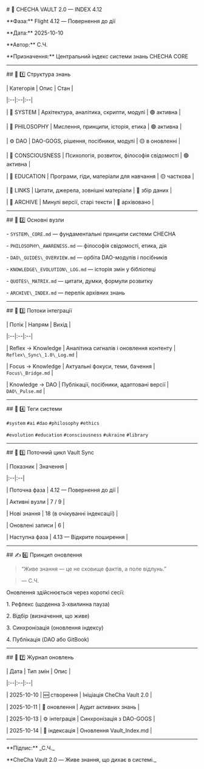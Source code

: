 \# 🧭 CHECHA VAULT 2.0 — INDEX 4.12

\*\*Фаза:\*\* Flight 4.12 — Повернення до дії  

\*\*Дата:\*\* 2025-10-10  

\*\*Автор:\*\* С.Ч.  

\*\*Призначення:\*\* Центральний індекс системи знань CHECHA CORE  



---



\## 📂 1️⃣ Структура знань



| Категорія | Опис | Стан |

|:--|:--|:--|

| 🧠 SYSTEM | Архітектура, аналітика, скрипти, модулі | 🟢 активна |

| 🌿 PHILOSOPHY | Мислення, принципи, історія, етика | 🟢 активна |

| ⚙️ DAO | DAO-GOGS, рішення, посібники, модулі | 🟡 в оновленні |

| 💫 CONSCIOUSNESS | Психологія, розвиток, філософія свідомості | 🟢 активна |

| 📘 EDUCATION | Програми, гіди, матеріали для навчання | 🟡 часткова |

| 🔗 LINKS | Цитати, джерела, зовнішні матеріали | 🔵 збір даних |

| 📜 ARCHIVE | Минулі версії, старі тексти | 🔸 архівовано |



---



\## 🔎 2️⃣ Основні вузли



\- `SYSTEM\_CORE.md` — фундаментальні принципи системи CHECHA  

\- `PHILOSOPHY\_AWARENESS.md` — філософія свідомості, етика, дія  

\- `DAO\_GUIDES\_OVERVIEW.md` — орбіта DAO-модулів і посібників  

\- `KNOWLEDGE\_EVOLUTION\_LOG.md` — історія змін у бібліотеці  

\- `QUOTES\_MATRIX.md` — цитати, думки, формули розвитку  

\- `ARCHIVE\_INDEX.md` — перелік архівних знань  



---



\## 🔄 3️⃣ Потоки інтеграції



| Потік | Напрям | Вихід |

|:--|:--|:--|

| Reflex → Knowledge | Аналітика сигналів і оновлення контенту | `Reflex\_Sync\_1.0\_Log.md` |

| Focus → Knowledge | Актуальні фокуси, теми, бачення | `Focus\_Bridge.md` |

| Knowledge → DAO | Публікації, посібники, адаптовані версії | `DAO\_Pulse.md` |



---



\## 🧩 4️⃣ Теги системи



`#system` `#ai` `#dao` `#philosophy` `#ethics`  

`#evolution` `#education` `#consciousness` `#ukraine` `#library`



---



\## 🔁 5️⃣ Поточний цикл Vault Sync



| Показник | Значення |

|:--|:--|

| Поточна фаза | 4.12 — Повернення до дії |

| Активні вузли | 7 / 9 |

| Нові знання | 18 (в очікуванні індексації) |

| Оновлені записи | 6 |

| Наступна фаза | 4.13 — Відкрите поширення |



---



\## ✍️ 6️⃣ Принцип оновлення



> “Живе знання — це не сховище фактів, а поле відлунь.”  

> — С.Ч.



Оновлення здійснюється через короткі сесії:

1\. Рефлекс (щоденна 3-хвилинна пауза)

2\. Відбір (визначення, що живе)

3\. Синхронізація (оновлення індексу)

4\. Публікація (DAO або GitBook)



---



\## 📅 7️⃣ Журнал оновлень



| Дата | Тип змін | Опис |

|:--|:--|:--|

| 2025-10-10 | 🆕 створення | Ініціація CheCha Vault 2.0 |

| 2025-10-11 | 🔄 оновлення | Аудит активних знань |

| 2025-10-13 | ⚙️ інтеграція | Синхронізація з DAO-GOGS |

| 2025-10-14 | 📘 індексація | Оновлення Vault\_Index.md |



---



\*\*Підпис:\*\* \_С.Ч.\_  

\*\*CheCha Vault 2.0 — Живе знання, що дихає в системі.\_



